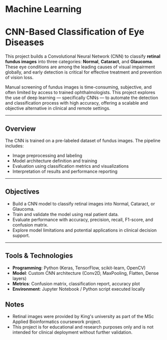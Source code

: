 # Machine Learning
# CNN-Based Classification of Eye Diseases

This project builds a Convolutional Neural Network (CNN) to classify **retinal fundus images** into three categories: **Normal**, **Cataract**, and **Glaucoma**. These eye conditions are among the leading causes of visual impairment globally, and early detection is critical for effective treatment and prevention of vision loss.

Manual screening of fundus images is time-consuming, subjective, and often limited by access to trained ophthalmologists. This project explores the use of deep learning — specifically CNNs — to automate the detection and classification process with high accuracy, offering a scalable and objective alternative in clinical and remote settings.

---

## Overview
The CNN is trained on a pre-labeled dataset of fundus images. The pipeline includes:
- Image preprocessing and labeling  
- Model architecture definition and training  
- Evaluation using classification metrics and visualizations  
- Interpretation of results and performance reporting

---

## Objectives
- Build a CNN model to classify retinal images into Normal, Cataract, or Glaucoma.  
- Train and validate the model using real patient data.  
- Evaluate performance with accuracy, precision, recall, F1-score, and confusion matrix.  
- Explore model limitations and potential applications in clinical decision support.

---

## Tools & Technologies
- **Programming**: Python (Keras, TensorFlow, scikit-learn, OpenCV)  
- **Model**: Custom CNN architecture (Conv2D, MaxPooling, Flatten, Dense layers)  
- **Metrics**: Confusion matrix, classification report, accuracy plot  
- **Environment**: Jupyter Notebook / Python script executed locally

## Notes
- Retinal images were provided by King's university as part of the MSc Applied Bioinformatics coursework project.
- This project is for educational and research purposes only and is not intended for clinical deployment without further validation.
